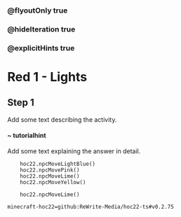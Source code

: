 ### @flyoutOnly true
### @hideIteration true
### @explicitHints true


# Red 1 - Lights

## Step 1
Add some text describing the activity.

#### ~ tutorialhint 
Add some text explaining the answer in detail.



```ghost
    hoc22.npcMoveLightBlue()
    hoc22.npcMovePink()
    hoc22.npcMoveLime()
    hoc22.npcMoveYellow()
```
```template
    hoc22.npcMoveLime() 
```
```package
minecraft-hoc22=github:ReWrite-Media/hoc22-ts#v0.2.75
```